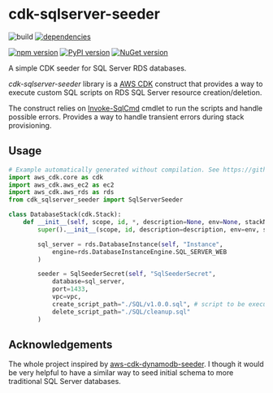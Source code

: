 # cdk-sqlserver-seeder

![build](https://github.com/kolomied/cdk-sqlserver-seeder/workflows/build/badge.svg)
[![dependencies](https://david-dm.org/kolomied/cdk-sqlserver-seeder.svg)](https://david-dm.org//kolomied/cdk-sqlserver-seeder)

[![npm version](https://badge.fury.io/js/cdk-sqlserver-seeder.svg)](https://badge.fury.io/js/cdk-sqlserver-seeder)
[![PyPI version](https://badge.fury.io/py/cdk-sqlserver-seeder.svg)](https://badge.fury.io/py/cdk-sqlserver-seeder)
[![NuGet version](https://badge.fury.io/nu/Talnakh.SqlServerSeeder.svg)](https://badge.fury.io/nu/Talnakh.SqlServerSeeder)

A simple CDK seeder for SQL Server RDS databases.

*cdk-sqlserver-seeder* library is a [AWS CDK](https://aws.amazon.com/cdk/) construct that provides a way
to execute custom SQL scripts on RDS SQL Server resource creation/deletion.

The construct relies on [Invoke-SqlCmd](https://docs.microsoft.com/en-us/powershell/module/sqlserver/invoke-sqlcmd) cmdlet
to run the scripts and handle possible errors. Provides a way to handle transient errors during stack provisioning.

## Usage

```python
# Example automatically generated without compilation. See https://github.com/aws/jsii/issues/826
import aws_cdk.core as cdk
import aws_cdk.aws_ec2 as ec2
import aws_cdk.aws_rds as rds
from cdk_sqlserver_seeder import SqlServerSeeder

class DatabaseStack(cdk.Stack):
    def __init__(self, scope, id, *, description=None, env=None, stackName=None, tags=None, synthesizer=None, terminationProtection=None):
        super().__init__(scope, id, description=description, env=env, stackName=stackName, tags=tags, synthesizer=synthesizer, terminationProtection=terminationProtection)

        sql_server = rds.DatabaseInstance(self, "Instance",
            engine=rds.DatabaseInstanceEngine.SQL_SERVER_WEB
        )

        seeder = SqlSeederSecret(self, "SqlSeederSecret",
            database=sql_server,
            port=1433,
            vpc=vpc,
            create_script_path="./SQL/v1.0.0.sql", # script to be executed on resource creation
            delete_script_path="./SQL/cleanup.sql"
        )
```

## Acknowledgements

The whole project inspired by [aws-cdk-dynamodb-seeder](https://github.com/elegantdevelopment/aws-cdk-dynamodb-seeder).
I though it would be very helpful to have a similar way to seed initial schema to more traditional SQL Server databases.
